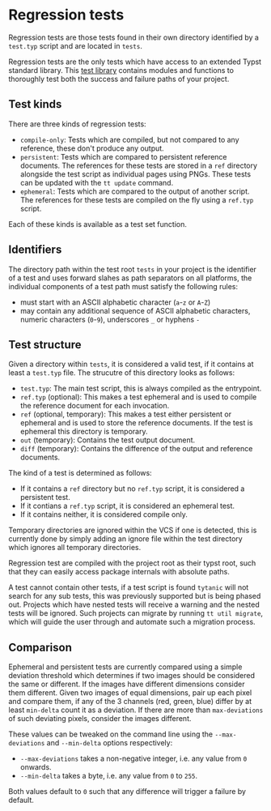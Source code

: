 # Regression tests
Regression tests are those tests found in their own directory identified by a `test.typ` script and are located in `tests`.

Regression tests are the only tests which have access to an extended Typst standard library.
This [test library](./lib.md) contains modules and functions to thoroughly test both the success and failure paths of your project.

## Test kinds
There are three kinds of regression tests:
- `compile-only`: Tests which are compiled, but not compared to any reference, these don't produce any output.
- `persistent`: Tests which are compared to persistent reference documents.
  The references for these tests are stored in a `ref` directory alongside the test script as individual pages using PNGs.
  These tests can be updated with the `tt update` command.
- `ephemeral`: Tests which are compared to the output of another script.
  The references for these tests are compiled on the fly using a `ref.typ` script.

Each of these kinds is available as a test set function.

## Identifiers
The directory path within the test root `tests` in your project is the identifier of a test and uses forward slahes as path separators on all platforms, the individual components of a test path must satisfy the following rules:
- must start with an ASCII alphabetic character (`a`-`z` or `A`-`Z`)
- may contain any additional sequence of ASCII alphabetic characters, numeric characters (`0`-`9`), underscores `_` or hyphens `-`

## Test structure
Given a directory within `tests`, it is considered a valid test, if it contains at least a `test.typ` file.
The strucutre of this directory looks as follows:
- `test.typ`: The main test script, this is always compiled as the entrypoint.
- `ref.typ` (optional): This makes a test ephemeral and is used to compile the reference document for each invocation.
- `ref` (optional, temporary): This makes a test either persistent or ephemeral and is used to store the reference documents.
  If the test is ephemeral this directory is temporary.
- `out` (temporary): Contains the test output document.
- `diff` (temporary): Contains the difference of the output and reference documents.

The kind of a test is determined as follows:
- If it contains a `ref` directory but no `ref.typ` script, it is considered a persistent test.
- If it contians a `ref.typ` script, it is considered an ephemeral test.
- If it contains neither, it is considered compile only.

Temporary directories are ignored within the VCS if one is detected, this is currently done by simply adding an ignore file within the test directory which ignores all temporary directories.

Regression test are compiled with the project root as their typst root, such that they can easily access package internals with absolute paths.

<div class="warning">

A test cannot contain other tests, if a test script is found `tytanic` will not search for any sub tests, this was previously supported but is being phased out.
Projects which have nested tests will receive a warning and the nested tests will be ignored.
Such projects can migrate by running `tt util migrate`, which will guide the user through and automate such a migration process.

</div>

## Comparison
Ephemeral and persistent tests are currently compared using a simple deviation threshold which determines if two images should be considered the same or different.
If the images have different dimensions consider them different.
Given two images of equal dimensions, pair up each pixel and compare them, if any of the 3 channels (red, green, blue) differ by at least `min-delta` count it as a deviation.
If there are more than `max-deviations` of such deviating pixels, consider the images different.

These values can be tweaked on the command line using the `--max-deviations` and `--min-delta` options respectively:
- `--max-deviations` takes a non-negative integer, i.e. any value from `0` onwards.
- `--min-delta` takes a byte, i.e. any value from `0` to `255`.

Both values default to `0` such that any difference will trigger a failure by default.
